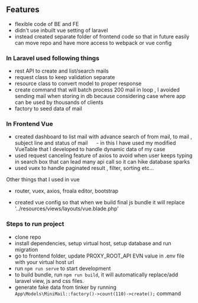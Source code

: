 ## Features
- flexible code of BE and FE
- didn't use inbuilt vue setting of laravel
- instead created separate folder of frontend code so that in future easily can move repo and have more access to webpack or vue config

### In Laravel used following things
- rest API to create and list/search mails
- request class to keep validation separate 
- resource class to convert model to proper response
- create command that will batch process 200 mail in loop , I avoided sending mail when storing in db because considering case where app can be used by thousands of clients
- factory to seed data of mail

### In Frontend Vue
- created dashboard to list mail with advance search of from mail, to mail , subject line and status of mail
     - in this I have used my modified VueTable that I developed to handle dynamic data of my case
- used request canceling feature of axios to avoid when user keeps typing in search box that can lead many api call so it can hike database sparks 
- used vuex to handle paginated result , filter, sorting etc...

Other things that I used in vue
- router, vuex, axios, froala editor, bootstrap

- created vue config so that when we build final js bundle it will replace '../resources/views/layouts/vue.blade.php'  


### Steps to run project
- clone repo
- install dependencies, setup virtual host, setup database and run migration
- go to frontend folder,  update PROXY_ROOT_API EVN value in  .env file with your virtual host url
- run `npm run serve` to start development
- to build bundle, run `npm run build`, it will automatically replace/add laravel view, js and css files.
- generate fake data from tinker by running `App\Models\MiniMail::factory()->count(110)->create();` command
